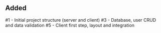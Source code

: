 

## Added

#1 - Initial project structure (server and client)
#3 - Database, user CRUD and data validation
#5 - Client first step, layout and integration